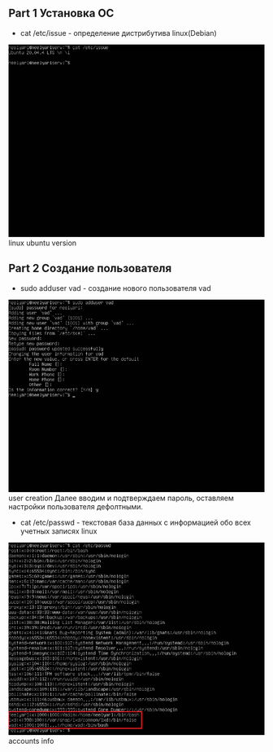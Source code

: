 ## Part 1 Установка ОС ##

* cat /etc/issue - определение дистрибутива linux(Debian)

![linux ubuntu version](/Screenshots/part_1.jpg)
            linux ubuntu version

## Part 2 Создание пользователя ##

* sudo adduser vad - создание нового пользователя vad

![user creation](/Screenshots/part_2.1.jpg)
            user creation
Далее вводим и подтверждаем пароль, оставляем настройки пользователя дефолтными.

* cat /etc/passwd - текстовая база данных с информацией обо всех учетных записях linux

![accounts info](/Screenshots/part_2.2.jpg)
            accounts info
